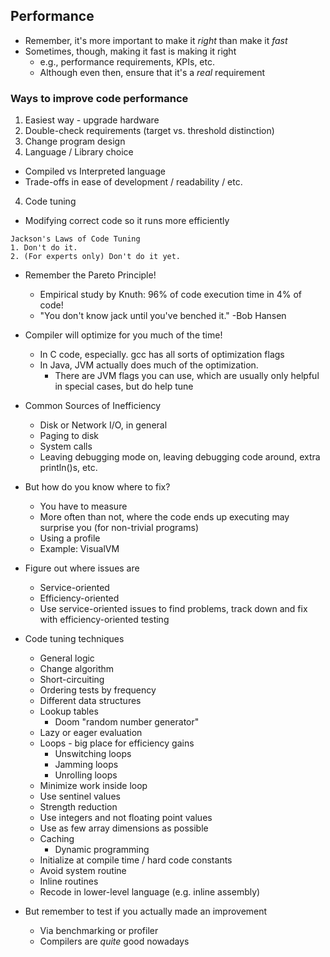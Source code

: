 ## Performance

* Remember, it's more important to make it _right_ than make it _fast_
* Sometimes, though, making it fast is making it right
  * e.g., performance requirements, KPIs, etc.
  * Although even then, ensure that it's a _real_ requirement

### Ways to improve code performance

1. Easiest way - upgrade hardware
2. Double-check requirements (target vs. threshold distinction)
2. Change program design
3. Language / Library choice
  * Compiled vs Interpreted language
  * Trade-offs in ease of development / readability / etc.
4. Code tuning
  * Modifying correct code so it runs more efficiently

```
Jackson's Laws of Code Tuning
1. Don't do it.
2. (For experts only) Don't do it yet.
```

* Remember the Pareto Principle!
  * Empirical study by Knuth: 96% of code execution time in 4% of code!
  * "You don't know jack until you've benched it." -Bob Hansen

* Compiler will optimize for you much of the time!
  * In C code, especially. gcc has all sorts of optimization flags
  * In Java, JVM actually does much of the optimization. 
    * There are JVM flags you can use, which are usually only helpful in special cases, but do help tune

* Common Sources of Inefficiency
  * Disk or Network I/O, in general
  * Paging to disk
  * System calls
  * Leaving debugging mode on, leaving debugging code around, extra println()s, etc.

* But how do you know where to fix?
  * You have to measure
  * More often than not, where the code ends up executing may surprise you (for non-trivial programs)
  * Using a profile
  * Example: VisualVM

* Figure out where issues are
  * Service-oriented
  * Efficiency-oriented
  * Use service-oriented issues to find problems, track down and fix with efficiency-oriented testing

* Code tuning techniques
  * General logic
  * Change algorithm
  * Short-circuiting
  * Ordering tests by frequency
  * Different data structures
  * Lookup tables
    * Doom "random number generator"
  * Lazy or eager evaluation
  * Loops - big place for efficiency gains
    * Unswitching loops
    * Jamming loops
    * Unrolling loops
  * Minimize work inside loop
  * Use sentinel values
  * Strength reduction
  * Use integers and not floating point values
  * Use as few array dimensions as possible
  * Caching
    * Dynamic programming
  * Initialize at compile time / hard code constants
  * Avoid system routine
  * Inline routines
  * Recode in lower-level language (e.g. inline assembly)  

* But remember to test if you actually made an improvement
  * Via benchmarking or profiler
  * Compilers are _quite_ good nowadays

